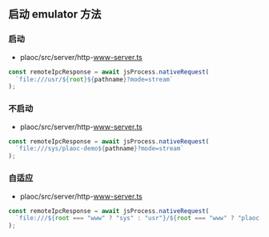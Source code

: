 ## 启动 emulator 方法

### 启动 
- plaoc/src/server/http-www-server.ts
```ts
const remoteIpcResponse = await jsProcess.nativeRequest(
  `file:///usr/${root}${pathname}?mode=stream`
);

```


### 不启动
- plaoc/src/server/http-www-server.ts
```ts
const remoteIpcResponse = await jsProcess.nativeRequest(
  `file:///sys/plaoc-demo${pathname}?mode=stream`
);

```

### 自适应
- plaoc/src/server/http-www-server.ts
```ts
const remoteIpcResponse = await jsProcess.nativeRequest(
  `file:///${root === "www" ? "sys" : "usr"}/${root === "www" ? "plaoc-demo" : root}${pathname}?mode=stream`
);

```

